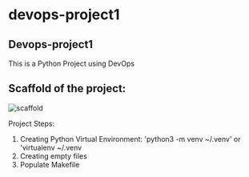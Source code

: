 
# devops-project1
 
## Devops-project1

This is a Python Project using DevOps

## Scaffold of the project:

![scaffold](https://user-images.githubusercontent.com/29230823/215109611-0d558093-efdd-4d98-afc4-474a2e89b700.png)

Project Steps:

1. Creating Python Virtual Environment: 'python3 -m venv ~/.venv' or 'virtualenv ~/.venv
2. Creating empty files
3. Populate Makefile